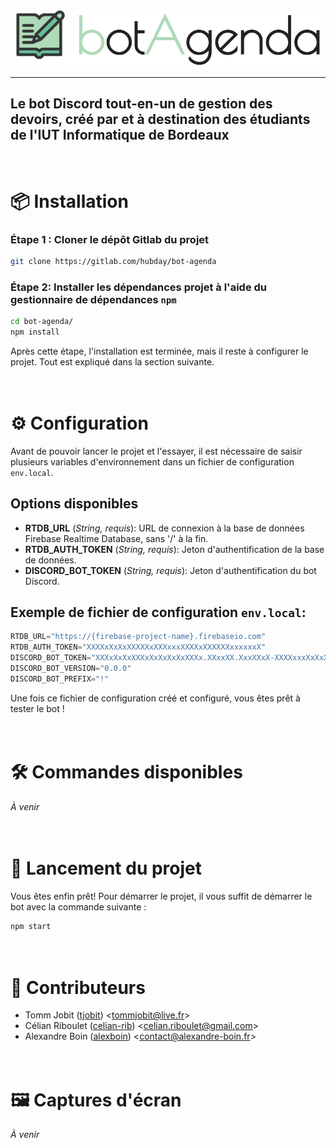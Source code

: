 <p align="center">
  <img width="490" height="92" src="src/assets/banner.png" alt="Logo botAgenda">
</p>

---

## Le bot Discord tout-en-un de gestion des devoirs, créé par et à destination des étudiants de l'IUT Informatique de Bordeaux

\
📦 Installation
================

### Étape 1 : Cloner le dépôt Gitlab du projet
``` bash
git clone https://gitlab.com/hubday/bot-agenda
```

### Étape 2: Installer les dépendances projet à l'aide du gestionnaire de dépendances `npm`
``` bash
cd bot-agenda/
npm install
```

Après cette étape, l'installation est terminée, mais il reste à configurer le projet. Tout est expliqué dans la section suivante.

\
⚙️ Configuration
=================

Avant de pouvoir lancer le projet et l'essayer, il est nécessaire de saisir plusieurs variables d'environnement dans un fichier de configuration `env.local`.

## Options disponibles
* **RTDB_URL** (*String, requis*): URL de connexion à la base de données Firebase Realtime Database, sans '/' à la fin.
* **RTDB_AUTH_TOKEN** (*String, requis*): Jeton d'authentification de la base de données.
* **DISCORD_BOT_TOKEN** (*String, requis*): Jeton d'authentification du bot Discord.

## Exemple de fichier de configuration `env.local`:
``` c
RTDB_URL="https://{firebase-project-name}.firebaseio.com"
RTDB_AUTH_TOKEN="XXXXxXxXxXXXXXxXXXxxxXXXXxXXXXXXxxxxxxX"
DISCORD_BOT_TOKEN="XXXxXxXxXXXxXxXxXxXxXXXx.XXxxXX.XxxXXxX-XXXXxxxXxXxXxXxxxxx"
DISCORD_BOT_VERSION="0.0.0"
DISCORD_BOT_PREFIX="!"
```

Une fois ce fichier de configuration créé et configuré, vous êtes prêt à tester le bot !

\
🛠 Commandes disponibles
========================

*À venir*

\
🚀 Lancement du projet
=======================

Vous êtes enfin prêt! Pour démarrer le projet, il vous suffit de démarrer le bot avec la commande suivante :
```bash
npm start
```

\
👥 Contributeurs
=================
- Tomm Jobit ([tjobit](https://github.com/tjobit)) 
<<tommjobit@live.fr>>
- Célian Riboulet ([celian-rib](https://github.com/celian-rib)) 
<<celian.riboulet@gmail.com>>
- Alexandre Boin ([alexboin](https://github.com/alexboin)) 
<<contact@alexandre-boin.fr>>

\
🖼️ Captures d'écran
====================

*À venir*
